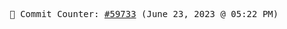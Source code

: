<p align="center">
    <samp>
        📮 Commit Counter: <a href="https://github.com/Javascript-void0/Javascript-void0/commits/main">#59733</a> (June 23, 2023 @ 05:22 PM)
    </samp>
</p>